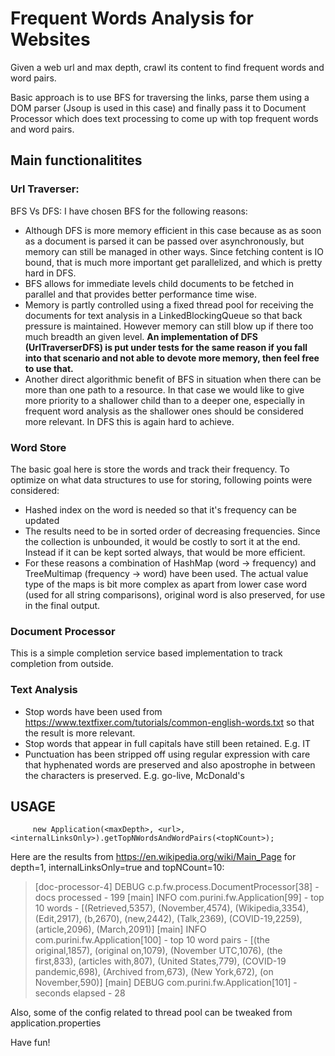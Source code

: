 # Frequent Words Analysis for Websites

Given a web url and max depth, crawl its content to find frequent words and word pairs.

Basic approach is to use BFS for traversing the links, parse them using a DOM parser (Jsoup is used in this case) and finally pass it to Document Processor which does text processing to come up with top frequent words and word pairs.

## Main functionalitites

### Url Traverser: 

BFS Vs DFS: I have chosen BFS for the following reasons:

- Although DFS is more memory efficient in this case because as as soon as a document is parsed it can be passed over asynchronously, but memory can still be managed in other ways. Since fetching content is IO bound, that is much more important get parallelized, and which is pretty hard in DFS.
- BFS allows for immediate levels child documents to be fetched in parallel and that provides better performance time wise.
- Memory is partly controlled using a fixed thread pool for receiving the documents for text analysis in a LinkedBlockingQueue so that back pressure is maintained. However memory can still blow up if there too much breadth an given level. **An implementation of DFS (UrlTraverserDFS) is put under tests for the same reason if you fall into that scenario and not able to devote more memory, then feel free to use that.**
- Another direct algorithmic benefit of BFS in situation when there can be more than one path to a resource. In that case we would like to give more priority to a shallower child than to a deeper one, especially in frequent word analysis as the shallower ones should be considered more relevant. In DFS this is again hard to achieve.

### Word Store

The basic goal here is store the words and track their frequency. To optimize on what data structures to use for storing, following points were considered:

- Hashed index on the word is needed so that it's frequency can be updated
- The results need to be in sorted order of decreasing frequencies. Since the collection is unbounded, it would be costly to sort it at the end. Instead if it can be kept sorted always, that would be more efficient.
- For these reasons a combination of HashMap (word -> frequency) and TreeMultimap (frequency -> word) have been used. The actual value type of the maps is bit more complex as apart from lower case word (used for all string comparisons), original word is also preserved, for use in the final output.

### Document Processor

This is a simple completion service based implementation to track completion from outside.

### Text Analysis

- Stop words have been used from https://www.textfixer.com/tutorials/common-english-words.txt so that the result is more relevant.
- Stop words that appear in full capitals have still been retained. E.g. IT
- Punctuation has been stripped off using regular expression with care that hyphenated words are preserved and also apostrophe in between the characters is preserved. E.g. go-live, McDonald's 


## USAGE


         new Application(<maxDepth>, <url>, <internalLinksOnly>).getTopNWordsAndWordPairs(<topNCount>);

Here are the results from https://en.wikipedia.org/wiki/Main_Page for depth=1, internalLinksOnly=true and topNCount=10:

>[doc-processor-4] DEBUG c.p.fw.process.DocumentProcessor[38] - docs processed - 199
>[main] INFO  com.purini.fw.Application[99] - top 10 words - [(Retrieved,5357), (November,4574), (Wikipedia,3354), (Edit,2917), (b,2670), (new,2442), (Talk,2369), (COVID-19,2259), (article,2096), (March,2091)]
>[main] INFO  com.purini.fw.Application[100] - top 10 word pairs - [(the original,1857), (original on,1079), (November UTC,1076), (the first,833), (articles with,807), (United States,779), (COVID-19 pandemic,698), (Archived from,673), (New York,672), (on November,590)]
>[main] DEBUG com.purini.fw.Application[101] - seconds elapsed - 28

Also, some of the config related to thread pool can be tweaked from application.properties

Have fun!



